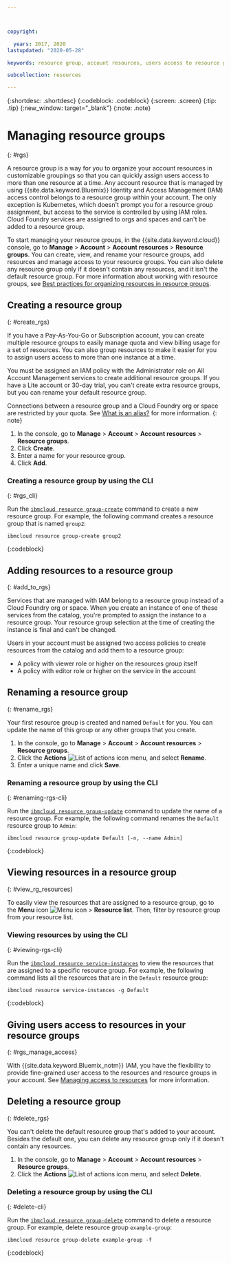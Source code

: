```yaml
---



copyright:

  years: 2017, 2020
lastupdated: "2020-05-28"

keywords: resource group, account resources, users access to resource groups, create resource group

subcollection: resources

---
```


{:shortdesc: .shortdesc}
{:codeblock: .codeblock}
{:screen: .screen}
{:tip: .tip}
{:new_window: target="_blank"}
{:note: .note}

# Managing resource groups
{: #rgs}

A resource group is a way for you to organize your account resources in customizable groupings so that you can quickly assign users access to more than one resource at a time. Any account resource that is managed by using {{site.data.keyword.Bluemix}} Identity and Access Management (IAM) access control belongs to a resource group within your account. The only exception is Kubernetes, which doesn't prompt you for a resource group assignment, but access to the service is controlled by using IAM roles. Cloud Foundry services are assigned to orgs and spaces and can't be added to a resource group.

To start managing your resource groups, in the {{site.data.keyword.cloud}} console, go to **Manage** > **Account** > **Account resources** > **Resource groups**. You can create, view, and rename your resource groups, add resources and manage access to your resource groups. You can also delete any resource group only if it doesn't contain any resources, and it isn't the default resource group. For more information about working with resource groups, see [Best practices for organizing resources in resource groups](/docs/resources?topic=resources-bp_resourcegroups).


## Creating a resource group
{: #create_rgs}

If you have a Pay-As-You-Go or Subscription account, you can create multiple resource groups to easily manage quota and view billing usage for a set of resources. You can also group resources to make it easier for you to assign users access to more than one instance at a time.  

You must be assigned an IAM policy with the Administrator role on All Account Management services to create additional resource groups. If you have a Lite account or 30-day trial, you can't create extra resource groups, but you can rename your default resource group.

Connections between a resource group and a Cloud Foundry org or space are restricted by your quota. See [What is an alias?](/docs/resources?topic=resources-connect_app#what_is_alias) for more information.
{: note}

1. In the console, go to **Manage** > **Account** > **Account resources** > **Resource groups**.
2. Click **Create**.
3. Enter a name for your resource group. 
4. Click **Add**.

### Creating a resource group by using the CLI
{: #rgs_cli}

Run the [`ibmcloud resource group-create`](/docs/cli?topic=cli-ibmcloud_commands_resource#ibmcloud_resource_group_create) command to create a new resource group. For example, the following command creates a resource group that is named `group2`:

```
ibmcloud resource group-create group2
```
{:codeblock}

## Adding resources to a resource group
{: #add_to_rgs}

Services that are managed with IAM belong to a resource group instead of a Cloud Foundry org or space. When you create an instance of one of these services from the catalog, you're prompted to assign the instance to a resource group. Your resource group selection at the time of creating the instance is final and can't be changed.

Users in your account must be assigned two access policies to create resources from the catalog and add them to a resource group:

* A policy with viewer role or higher on the resources group itself
* A policy with editor role or higher on the service in the account

## Renaming a resource group
{: #rename_rgs}

Your first resource group is created and named `Default` for you. You can update the name of this group or any other groups that you create.

1. In the console, go to **Manage** > **Account** > **Account resources** > **Resource groups**.
2. Click the **Actions** ![List of actions icon](../icons/action-menu-icon.svg) menu, and select **Rename**.
3. Enter a unique name and click **Save**.

### Renaming a resource group by using the CLI
{: #renaming-rgs-cli}

Run the [`ibmcloud resource group-update`](/docs/cli?topic=cli-ibmcloud_commands_resource#ibmcloud_resource_group_update) command to update the name of a resource group. For example, the following command renames the `Default` resource group to `Admin`:

```
ibmcloud resource group-update Default [-n, --name Admin]
```
{:codeblock}

## Viewing resources in a resource group
{: #view_rg_resources}

To easily view the resources that are assigned to a resource group, go to the **Menu** icon ![Menu icon](../icons/icon_hamburger.svg) > **Resource list**. Then, filter by resource group from your resource list. 

### Viewing resources by using the CLI
{: #viewing-rgs-cli}

Run the [`ibmcloud resource service-instances`](/docs/cli?topic=cli-ibmcloud_commands_resource#ibmcloud_resource_service_instances) to view the resources that are assigned to a specific resource group. For example, the following command lists all the resources that are in the `Default` resource group:

```
ibmcloud resource service-instances -g Default
```
{:codeblock}

## Giving users access to resources in your resource groups
{: #rgs_manage_access}

With {{site.data.keyword.Bluemix_notm}} IAM, you have the flexibility to provide fine-grained user access to the resources and resource groups in your account. See [Managing access to resources](/docs/iam?topic=iam-iammanidaccser) for more information. 

## Deleting a resource group 
{: #delete_rgs}

You can't delete the default resource group that's added to your account. Besides the default one, you can delete any resource group only if it doesn't contain any resources. 

1. In the console, go to **Manage** > **Account** > **Account resources** > **Resource groups**.
2. Click the **Actions** ![List of actions icon](../icons/action-menu-icon.svg) menu, and select **Delete**.

### Deleting a resource group by using the CLI
{: #delete-cli}

Run the [`ibmcloud resource group-delete`](/docs/cli?topic=cli-ibmcloud_commands_resource#ibmcloud_resource_group_delete) command to delete  a resource group. For example, delete resource group `example-group`:

```
ibmcloud resource group-delete example-group -f
```
{:codeblock}
